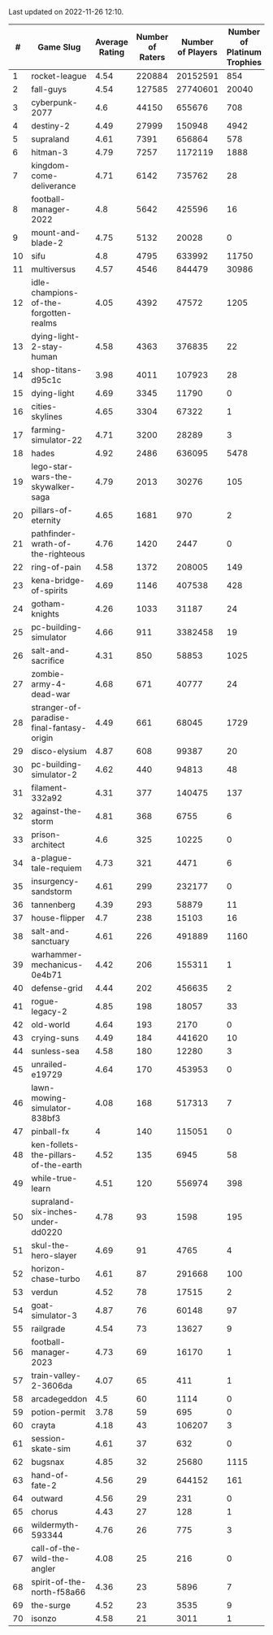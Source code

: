 Last updated on 2022-11-26 12:10.


|#|Game Slug|Average Rating|Number of Raters|Number of Players|Number of Platinum Trophies|Max Rarity (%)|
|---|---|---|---|---|---|---|
|1|rocket-league|4.54|220884|20152591|854|75|
|2|fall-guys|4.54|127585|27740601|20040|4|
|3|cyberpunk-2077|4.6|44150|655676|708|62|
|4|destiny-2|4.49|27999|150948|4942|95|
|5|supraland|4.61|7391|656864|578|99|
|6|hitman-3|4.79|7257|1172119|1888|48|
|7|kingdom-come-deliverance|4.71|6142|735762|28|30|
|8|football-manager-2022|4.8|5642|425596|16|49|
|9|mount-and-blade-2|4.75|5132|20028|0|6|
|10|sifu|4.8|4795|633992|11750|96|
|11|multiversus|4.57|4546|844479|30986|78|
|12|idle-champions-of-the-forgotten-realms|4.05|4392|47572|1205|0.9|
|13|dying-light-2-stay-human|4.58|4363|376835|22|0.7|
|14|shop-titans-d95c1c|3.98|4011|107923|28|98|
|15|dying-light|4.69|3345|11790|0|96|
|16|cities-skylines|4.65|3304|67322|1|75|
|17|farming-simulator-22|4.71|3200|28289|3|80|
|18|hades|4.92|2486|636095|5478|89|
|19|lego-star-wars-the-skywalker-saga|4.79|2013|30276|105|98|
|20|pillars-of-eternity|4.65|1681|970|2|80|
|21|pathfinder-wrath-of-the-righteous|4.76|1420|2447|0|40|
|22|ring-of-pain|4.58|1372|208005|149|96|
|23|kena-bridge-of-spirits|4.69|1146|407538|428|94|
|24|gotham-knights|4.26|1033|31187|24|35|
|25|pc-building-simulator|4.66|911|3382458|19|48|
|26|salt-and-sacrifice|4.31|850|58853|1025|91|
|27|zombie-army-4-dead-war|4.68|671|40777|24|66|
|28|stranger-of-paradise-final-fantasy-origin|4.49|661|68045|1729|98|
|29|disco-elysium|4.87|608|99387|20|28|
|30|pc-building-simulator-2|4.62|440|94813|48|75|
|31|filament-332a92|4.31|377|140475|137|93|
|32|against-the-storm|4.81|368|6755|6|27|
|33|prison-architect|4.6|325|10225|0|38|
|34|a-plague-tale-requiem|4.73|321|4471|6|92|
|35|insurgency-sandstorm|4.61|299|232177|0|6|
|36|tannenberg|4.39|293|58879|11|86|
|37|house-flipper|4.7|238|15103|16|93|
|38|salt-and-sanctuary|4.61|226|491889|1160|83|
|39|warhammer-mechanicus-0e4b71|4.42|206|155311|1|24|
|40|defense-grid|4.44|202|456635|2|80|
|41|rogue-legacy-2|4.85|198|18057|33|0.9|
|42|old-world|4.64|193|2170|0|86|
|43|crying-suns|4.49|184|441620|10|65|
|44|sunless-sea|4.58|180|12280|3|37|
|45|unrailed-e19729|4.64|170|453953|0|3|
|46|lawn-mowing-simulator-838bf3|4.08|168|517313|7|88|
|47|pinball-fx|4|140|115051|0|86|
|48|ken-follets-the-pillars-of-the-earth|4.52|135|6945|58|49|
|49|while-true-learn|4.51|120|556974|398|93|
|50|supraland-six-inches-under-dd0220|4.78|93|1598|195|99|
|51|skul-the-hero-slayer|4.69|91|4765|4|96|
|52|horizon-chase-turbo|4.61|87|291668|100|83|
|53|verdun|4.52|78|17515|2|73|
|54|goat-simulator-3|4.87|76|60148|97|90|
|55|railgrade|4.54|73|13627|9|98|
|56|football-manager-2023|4.73|69|16170|1|80|
|57|train-valley-2-3606da|4.07|65|411|1|88|
|58|arcadegeddon|4.5|60|1114|0|94|
|59|potion-permit|3.78|59|695|0|98|
|60|crayta|4.18|43|106207|3|23|
|61|session-skate-sim|4.61|37|632|0|27|
|62|bugsnax|4.85|32|25680|1115|97|
|63|hand-of-fate-2|4.56|29|644152|161|72|
|64|outward|4.56|29|231|0|77|
|65|chorus|4.43|27|128|1|84|
|66|wildermyth-593344|4.76|26|775|3|2|
|67|call-of-the-wild-the-angler|4.08|25|216|0|93|
|68|spirit-of-the-north-f58a66|4.36|23|5896|7|59|
|69|the-surge|4.52|23|3535|9|94|
|70|isonzo|4.58|21|3011|1|61|
